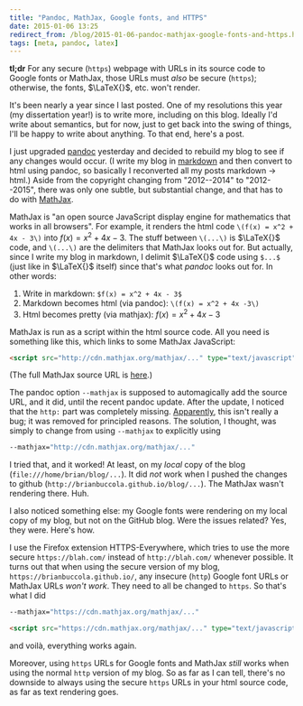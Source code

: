 ```yaml
---
title: "Pandoc, MathJax, Google fonts, and HTTPS"
date: 2015-01-06 13:25
redirect_from: /blog/2015-01-06-pandoc-mathjax-google-fonts-and-https.html
tags: [meta, pandoc, latex]
---
```


**tl;dr** For any secure (`https`) webpage with URLs in its source code to
Google fonts or MathJax, those URLs must *also* be secure (`https`); otherwise,
the fonts, $\LaTeX{}$, etc. won't render.

It's been nearly a year since I last posted. One of my resolutions this year
(my dissertation year!) is to write more, including on this blog. Ideally I'd
write about semantics, but for now, just to get back into the swing of things,
I'll be happy to write about anything. To that end, here's a post.

I just upgraded [pandoc][pd] yesterday and decided to rebuild my blog to see if
any changes would occur. (I write my blog in [markdown][md] and then convert to
html using pandoc, so basically I reconverted all my posts markdown -> html.)
Aside from the copyright changing from "2012--2014" to "2012--2015", there was
only one subtle, but substantial change, and that has to do with [MathJax][mj].

MathJax is "an open source JavaScript display engine for mathematics that works
in all browsers". For example, it renders the html code `\(f(x) = x^2 + 4x -
3\)` into $f(x) = x^2 + 4x - 3$. The stuff between `\(...\)` is $\LaTeX{}$
code, and `\(...\)` are the delimiters that MathJax looks out for. But
actually, since I write my blog in markdown, I delimit $\LaTeX{}$ code using
`$...$` (just like in $\LaTeX{}$ itself) since that's what *pandoc* looks out
for. In other words:

1. Write in markdown: `$f(x) = x^2 + 4x - 3$`
2. Markdown becomes html (via pandoc): `\(f(x) = x^2 + 4x -3\)`
3. Html becomes pretty (via mathjax): $f(x) = x^2 + 4x -3$

MathJax is run as a script within the html source code. All you need is
something like this, which links to some MathJax JavaScript:

```html
<script src="http://cdn.mathjax.org/mathjax/..." type="text/javascript"></script>
```

(The full MathJax source URL is [here][mj-full].)

The pandoc option `--mathjax` is supposed to automagically add the source URL,
and it did, until the recent pandoc update. After the update, I noticed that
the `http:` part was completely missing.
[Apparently](https://github.com/jgm/pandoc/issues/1847), this isn't really a
bug; it was removed for principled reasons. The solution, I thought, was simply
to change from using `--mathjax` to explicitly using

```bash
--mathjax="http://cdn.mathjax.org/mathjax/..."
```

I tried that, and it worked! At least, on my *local* copy of the blog
(`file:///home/brian/blog/...`). It did *not* work when I pushed the changes to
github (`http://brianbuccola.github.io/blog/...`). The MathJax wasn't rendering
there. Huh.

I also noticed something else: my Google fonts were rendering on my local copy
of my blog, but not on the GitHub blog. Were the issues related? Yes, they
were. Here's how.

I use the Firefox extension HTTPS-Everywhere, which tries to use the more
secure `https://blah.com/` instead of `http://blah.com/` whenever possible. It
turns out that when using the secure version of my blog,
`https://brianbuccola.github.io/`, any insecure (`http`) Google font URLs or
MathJax URLs *won't work*. They need to all be changed to `https`. So that's
what I did

```bash
--mathjax="https://cdn.mathjax.org/mathjax/..."
```

```html
<script src="https://cdn.mathjax.org/mathjax/..." type="text/javascript"></script>
```

and voilà, everything works again.

Moreover, using `https` URLs for Google fonts and MathJax *still* works when
using the normal `http` version of my blog. So as far as I can tell, there's no
downside to always using the secure `https` URLs in your html source code, as
far as text rendering goes.

[pd]: http://johnmacfarlane.net/pandoc/
[md]: http://daringfireball.net/projects/markdown/
[mj]: http://www.mathjax.org/
[mj-full]: http://cdn.mathjax.org/mathjax/latest/MathJax.js?config=TeX-AMS-MML_HTMLorMML
